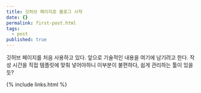 ```yaml
---
title: 깃허브 페이지로 블로그 시작
date: {}
permalink: first-post.html
tags:
  - post
published: true
---
```


깃허브 페이지를 처음 사용하고 있다.
앞으로 기술적인 내용을 여기에 남기려고 한다.
작성 시간을 직접 템플릿에 맞춰 넣어야하니 이부분이 불편하다,
쉽게 관리하는 툴이 있을 듯?

{% include links.html %}
